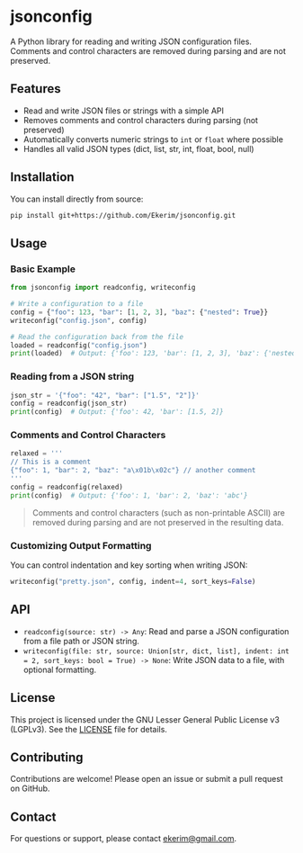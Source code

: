 # jsonconfig

A Python library for reading and writing JSON configuration files. Comments and control characters are removed during parsing and are not preserved.

## Features

- Read and write JSON files or strings with a simple API
- Removes comments and control characters during parsing (not preserved)
- Automatically converts numeric strings to `int` or `float` where possible
- Handles all valid JSON types (dict, list, str, int, float, bool, null)

## Installation

You can install directly from source:

```bash
pip install git+https://github.com/Ekerim/jsonconfig.git
```

## Usage

### Basic Example

```python
from jsonconfig import readconfig, writeconfig

# Write a configuration to a file
config = {"foo": 123, "bar": [1, 2, 3], "baz": {"nested": True}}
writeconfig("config.json", config)

# Read the configuration back from the file
loaded = readconfig("config.json")
print(loaded)  # Output: {'foo': 123, 'bar': [1, 2, 3], 'baz': {'nested': True}}
```

### Reading from a JSON string

```python
json_str = '{"foo": "42", "bar": ["1.5", "2"]}'
config = readconfig(json_str)
print(config)  # Output: {'foo': 42, 'bar': [1.5, 2]}
```

### Comments and Control Characters

```python
relaxed = '''
// This is a comment
{"foo": 1, "bar": 2, "baz": "a\x01b\x02c"} // another comment
'''
config = readconfig(relaxed)
print(config)  # Output: {'foo': 1, 'bar': 2, 'baz': 'abc'}
```

> Comments and control characters (such as non-printable ASCII) are removed during parsing and are not preserved in the resulting data.

### Customizing Output Formatting

You can control indentation and key sorting when writing JSON:

```python
writeconfig("pretty.json", config, indent=4, sort_keys=False)
```

## API

- `readconfig(source: str) -> Any`: Read and parse a JSON configuration from a file path or JSON string.
- `writeconfig(file: str, source: Union[str, dict, list], indent: int = 2, sort_keys: bool = True) -> None`: Write JSON data to a file, with optional formatting.

## License

This project is licensed under the GNU Lesser General Public License v3 (LGPLv3). See the [LICENSE](./LICENSE) file for details.

## Contributing

Contributions are welcome! Please open an issue or submit a pull request on GitHub.

## Contact

For questions or support, please contact [ekerim@gmail.com](mailto:ekerim@gmail.com).
